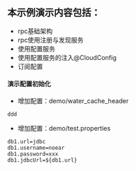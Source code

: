 ## 本示例演示内容包括：

* rpc基础架构
* rpc使用注册与发现服务
* 使用配置服务
* 使用配置服务的注入@CloudConfig
* 订阅配置


#### 演示配置初始化

* 增加配置：demo/water_cache_header
```
ddd
```

* 增加配置：demo/test.properties
```
db1.url=jdbc
db1.username=noear
db1.password=xxx
db1.jdbcUrl=${db1.url}
```
  